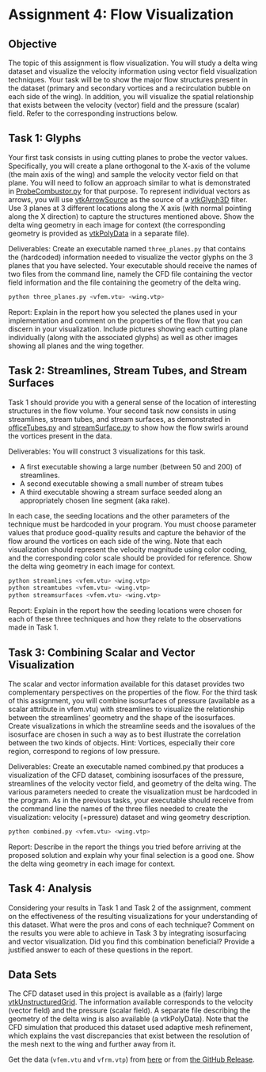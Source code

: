 # Assignment 4: Flow Visualization

## Objective

The topic of this assignment is flow visualization. You will study a delta wing
dataset and visualize the velocity information using vector field visualization
techniques. Your task will be to show the major flow structures present in the
dataset (primary and secondary vortices and a recirculation bubble on each side
of the wing). In addition, you will visualize the spatial relationship that
exists between the velocity (vector) field and the pressure (scalar) field.
Refer to the corresponding instructions below.

## Task 1: Glyphs

Your first task consists in using cutting planes to probe the vector values.
Specifically, you will create a plane orthogonal to the X-axis of the volume
(the main axis of the wing) and sample the velocity vector field on that plane.
You will need to follow an approach similar to what is demonstrated in
[ProbeCombustor.py](https://kitware.github.io/vtk-examples/site/Python/VisualizationAlgorithms/ProbeCombustor/)
for that purpose. To represent individual vectors as arrows, you will use
[vtkArrowSource](https://vtk.org/doc/nightly/html/classvtkArrowSource.html) as
the source of a
[vtkGlyph3D](https://vtk.org/doc/nightly/html/classvtkGlyph3D.html) filter. Use
3 planes at 3 different locations along the X axis (with normal pointing along
the X direction) to capture the structures mentioned above. Show the delta wing
geometry in each image for context (the corresponding geometry is provided as
[vtkPolyData](https://vtk.org/doc/nightly/html/classvtkPolyData.html) in a
separate file).

Deliverables: Create an executable named `three_planes.py` that contains the
(hardcoded) information needed to visualize the vector glyphs on the 3 planes
that you have selected. Your executable should receive the names of two files
from the command line, namely the CFD file containing the vector field
information and the file containing the geometry of the delta wing.

```sh
python three_planes.py <vfem.vtu> <wing.vtp>
```

Report: Explain in the report how you selected the planes used in your
implementation and comment on the properties of the flow that you can discern in
your visualization. Include pictures showing each cutting plane individually
(along with the associated glyphs) as well as other images showing all planes
and the wing together.

## Task 2: Streamlines, Stream Tubes, and Stream Surfaces

Task 1 should provide you with a general sense of the location of interesting
structures in the flow volume. Your second task now consists in using
streamlines, stream tubes, and stream surfaces, as demonstrated in
[officeTubes.py](https://kitware.github.io/vtk-examples/site/Python/VisualizationAlgorithms/OfficeTube/)
and
[streamSurface.py](https://vtk.org/doc/nightly/html/classvtkStreamSurface.html)
to show how the flow swirls around the vortices present in the data.

Deliverables: You will construct 3 visualizations for this task.

- A first executable showing a large number (between 50 and 200) of streamlines.
- A second executable showing a small number of stream tubes
- A third executable showing a stream surface seeded along an appropriately
  chosen line segment (aka rake).

In each case, the seeding locations and the other parameters of the technique
must be hardcoded in your program. You must choose parameter values that produce
good-quality results and capture the behavior of the flow around the vortices on
each side of the wing. Note that each visualization should represent the
velocity magnitude using color coding, and the corresponding color scale should
be provided for reference. Show the delta wing geometry in each image for
context.

```sh
python streamlines <vfem.vtu> <wing.vtp>
python streamtubes <vfem.vtu> <wing.vtp>
python streamsurfaces <vfem.vtu> <wing.vtp>
```

Report: Explain in the report how the seeding locations were chosen for each of
these three techniques and how they relate to the observations made in Task 1.

## Task 3: Combining Scalar and Vector Visualization

The scalar and vector information available for this dataset provides two
complementary perspectives on the properties of the flow. For the third task of
this assignment, you will combine isosurfaces of pressure (available as a scalar
attribute in vfem.vtu) with streamlines to visualize the relationship between
the streamlines’ geometry and the shape of the isosurfaces. Create
visualizations in which the streamline seeds and the isovalues of the isosurface
are chosen in such a way as to best illustrate the correlation between the two
kinds of objects. Hint: Vortices, especially their core region, correspond to
regions of low pressure.

Deliverables: Create an executable named combined.py that produces a
visualization of the CFD dataset, combining isosurfaces of the pressure,
streamlines of the velocity vector field, and geometry of the delta wing. The
various parameters needed to create the visualization must be hardcoded in the
program. As in the previous tasks, your executable should receive from the
command line the names of the three files needed to create the visualization:
velocity (+pressure) dataset and wing geometry description.

```sh
python combined.py <vfem.vtu> <wing.vtp>
```

Report: Describe in the report the things you tried before arriving at the
proposed solution and explain why your final selection is a good one. Show the
delta wing geometry in each image for context.

## Task 4: Analysis

Considering your results in Task 1 and Task 2 of the assignment, comment on the
effectiveness of the resulting visualizations for your understanding of this
dataset. What were the pros and cons of each technique? Comment on the results
you were able to achieve in Task 3 by integrating isosurfacing and vector
visualization. Did you find this combination beneficial? Provide a justified
answer to each of these questions in the report.

## Data Sets

The CFD dataset used in this project is available as a (fairly) large
[vtkUnstructuredGrid](https://vtk.org/doc/nightly/html/classvtkUnstructuredGrid.html).
The information available corresponds to the velocity (vector field) and the
pressure (scalar field). A separate file describing the geometry of the delta
wing is also available (a vtkPolyData). Note that the CFD simulation that
produced this dataset used adaptive mesh refinement, which explains the vast
discrepancies that exist between the resolution of the mesh next to the wing and
further away from it.

Get the data (`vfem.vtu` and `vfrm.vtp`) from
[here](https://www.cs.purdue.edu/homes/cs530/projects/project4.html) or from
[the GitHub Release](https://github.com/seanwu1105/flow-visualization/releases/tag/v0.1.0).
